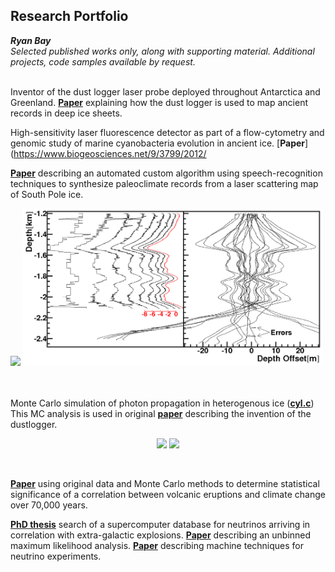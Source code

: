 ## Research Portfolio

**_Ryan Bay_**<br>
*Selected published works only, along with supporting material. Additional projects, code samples available by request.*<br><br>

Inventor of the dust logger laser probe deployed throughout Antarctica and Greenland. [**Paper**](https://github.com/ry4nb4y/research/blob/master/papers/t13J068.pdf) explaining how the dust logger is used to map ancient records in deep ice sheets.

High-sensitivity laser fluorescence detector as part of a flow-cytometry and genomic study of marine cyanobacteria evolution in ancient ice. [**Paper**](https://www.biogeosciences.net/9/3799/2012/

[**Paper**](https://github.com/ry4nb4y/research/blob/master/papers/2009JD013741.pdf) describing an automated custom algorithm using speech-recognition techniques to synthesize paleoclimate records from a laser scattering map of South Pole ice.

<img src="https://github.com/ry4nb4y/research/blob/master/graphics/movie.gif" width="350"> <img src="https://github.com/ry4nb4y/DS-portfolio/blob/master/graphics/warp.png" width="480"><br><br><br>

Monte Carlo simulation of photon propagation in heterogenous ice ([**cyl.c**](https://github.com/ry4nb4y/research/blob/master/cyl.c)) This MC analysis is used in original [**paper**](https://github.com/ry4nb4y/research/blob/master/papers/GRL2001.pdf) describing the invention of the dustlogger.    
<p align="center"> <img src="https://github.com/ry4nb4y/research/blob/master/graphics/mc.png" width="450"> <img src="https://github.com/ry4nb4y/research/blob/master/graphics/focus.png" width="280"> </p><br>
 
[**Paper**](https://github.com/ry4nb4y/research/blob/master/papers/Bipolar.correlation.PNAS.pdf) using original data and Monte Carlo methods to determine statistical significance of a correlation between volcanic eruptions and climate change over 70,000 years.

[**PhD thesis**](https://github.com/ry4nb4y/research/blob/master/papers/bay_thesis.pdf) search of a supercomputer database for neutrinos arriving in correlation with extra-galactic explosions.  [**Paper**](https://arxiv.org/abs/1412.6510) describing an unbinned maximum likelihood analysis. [**Paper**](https://arxiv.org/abs/1803.05390) describing machine techniques for neutrino experiments.<br><br>
